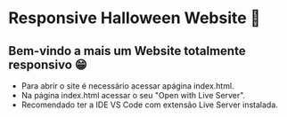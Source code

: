# Responsive Halloween Website 🎃
## Bem-vindo a mais um Website totalmente responsivo 😁

<ul>
  <li>Para abrir o site é necessário acessar apágina index.html.</li>
  <li>Na página index.html acessar o seu "Open with Live Server".</li>
   <li>Recomendado ter a IDE VS Code com extensão Live Server instalada.</li>
</ul>
